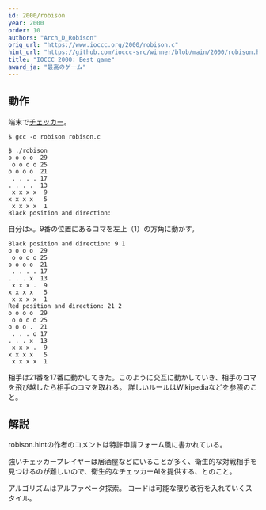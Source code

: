 ```yaml
---
id: 2000/robison
year: 2000
order: 10
authors: "Arch_D_Robison"
orig_url: "https://www.ioccc.org/2000/robison.c"
hint_url: "https://github.com/ioccc-src/winner/blob/main/2000/robison.hint"
title: "IOCCC 2000: Best game"
award_ja: "最高のゲーム"
---
```


## 動作

端末で[チェッカー](https://ja.wikipedia.org/wiki/%E3%83%81%E3%82%A7%E3%83%83%E3%82%AB%E3%83%BC)。

```
$ gcc -o robison robison.c

$ ./robison
o o o o  29
 o o o o 25
o o o o  21
 . . . . 17
. . . .  13
 x x x x  9
x x x x   5
 x x x x  1
Black position and direction: 
```

自分は`x`。9番の位置にあるコマを左上（1）の方角に動かす。

```
Black position and direction: 9 1
o o o o  29
 o o o o 25
o o o o  21
 . . . . 17
. . . x  13
 x x x .  9
x x x x   5
 x x x x  1
Red position and direction: 21 2
o o o o  29
 o o o o 25
o o o .  21
 . . . o 17
. . . x  13
 x x x .  9
x x x x   5
 x x x x  1
```

相手は21番を17番に動かしてきた。このように交互に動かしていき、相手のコマを飛び越したら相手のコマを取れる。
詳しいルールはWikipediaなどを参照のこと。

## 解説

robison.hintの作者のコメントは特許申請フォーム風に書かれている。

強いチェッカープレイヤーは居酒屋などにいることが多く、衛生的な対戦相手を見つけるのが難しいので、衛生的なチェッカーAIを提供する、とのこと。

アルゴリズムはアルファベータ探索。
コードは可能な限り改行を入れていくスタイル。
